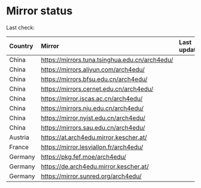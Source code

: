<script src="./time.js"></script>
# Mirror status
Last check: <script type="text/javascript">localize(1728228114.2826996);</script>

|Country|Mirror|Last update|
|:------|:-----|:----------|
|China|https://mirrors.tuna.tsinghua.edu.cn/arch4edu/|<script type="text/javascript">localize(1728196816);</script>|
|China|https://mirrors.aliyun.com/arch4edu/|<script type="text/javascript">localize(1728196816);</script>|
|China|https://mirrors.bfsu.edu.cn/arch4edu/|<script type="text/javascript">localize(1728196816);</script>|
|China|https://mirrors.cernet.edu.cn/arch4edu/|<script type="text/javascript">localize(1728196816);</script>|
|China|https://mirror.iscas.ac.cn/arch4edu/|<script type="text/javascript">localize(1728196816);</script>|
|China|https://mirrors.nju.edu.cn/arch4edu/|<script type="text/javascript">localize(1728153545);</script>|
|China|https://mirror.nyist.edu.cn/arch4edu/|<script type="text/javascript">localize(1728153545);</script>|
|China|https://mirrors.sau.edu.cn/arch4edu/|<script type="text/javascript">localize(1728196816);</script>|
|Austria|https://at.arch4edu.mirror.kescher.at/|<script type="text/javascript">localize(1728196816);</script>|
|France|https://mirror.lesviallon.fr/arch4edu/|<script type="text/javascript">localize(1728196816);</script>|
|Germany|https://pkg.fef.moe/arch4edu/|<script type="text/javascript">localize(1728196816);</script>|
|Germany|https://de.arch4edu.mirror.kescher.at/|<script type="text/javascript">localize(1728196816);</script>|
|Germany|https://mirror.sunred.org/arch4edu/|<script type="text/javascript">localize(1728196816);</script>|

<script src="./tablefilter/tablefilter.js"></script>
<script src="./table.js"></script>